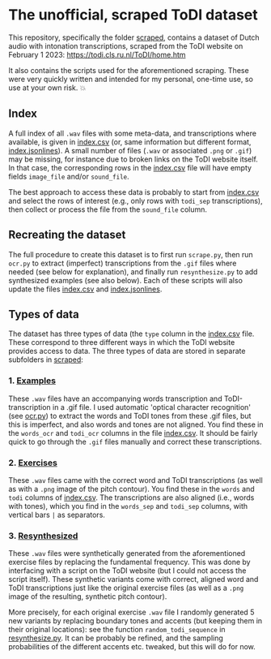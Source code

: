 # The unofficial, scraped ToDI dataset

This repository, specifically the folder [scraped](scraped), contains a dataset of Dutch audio with intonation transcriptions, scraped from the ToDI website on February 1 2023: https://todi.cls.ru.nl/ToDI/home.htm

It also contains the scripts used for the aforementioned scraping. These were very quickly written and intended for my personal, one-time use, so use at your own risk. 💥 

## Index

A full index of all `.wav` files with some meta-data, and transcriptions where available, is given in [index.csv](scraped/index.csv) (or, same information but different format, [index.jsonlines](scraped/index.jsonlines)). A small number of files (`.wav` or associated `.png` or `.gif`) may be missing, for instance due to broken links on the ToDI website itself. In that case, the corresponding rows in the [index.csv](scraped/index.csv) file will have empty fields `image_file` and/or `sound_file`. 

The best approach to access these data is probably to start from [index.csv](scraped/index.csv) and select the rows of interest (e.g., only rows with `todi_sep` transcriptions), then collect or process the file from the `sound_file` column.

## Recreating the dataset

The full procedure to create this dataset is to first run `scrape.py`, then run `ocr.py` to extract (imperfect) transcriptions from the `.gif` files where needed (see below for explanation), and finally run `resynthesize.py` to add synthesized examples (see also below). Each of these scripts will also update the files [index.csv](scraped/index.csv) and [index.jsonlines](scraped/index.jsonlines).

## Types of data

The dataset has three types of data (the `type` column in the [index.csv](index.csv) file. These correspond to three different ways in which the ToDI website provides access to data. The three types of data are stored in separate subfolders in [scraped](scraped):


### 1. [Examples](scraped/examples)
These `.wav` files have an accompanying words transcription and ToDI-transcription in a .gif file. I used automatic 'optical character recognition' (see [ocr.py](ocr.py)) to extract the words and ToDI tones from these .gif files, but this is imperfect, and also words and tones are not aligned. You find these in the `words_ocr` and `todi_ocr` columns in the file [index.csv](scraped/index.csv). It should be fairly quick to go through the `.gif` files manually and correct these transcriptions. 

### 2. [Exercises](scraped/exercises)
These `.wav` files came with the correct word and ToDI transcriptions (as well as with a `.png` image of the pitch contour). You find these in the `words` and `todi` columns of [index.csv](scraped/index.csv). The transcriptions are also aligned (i.e., words with tones), which you find in the `words_sep` and `todi_sep` columns, with vertical bars `|` as separators. 

### 3. [Resynthesized](scraped/resynthesized)
These `.wav` files were synthetically generated from the aforementioned exercise files by replacing the fundamental frequency. This was done by interfacing with a script on the ToDI website (but I could not access the script itself). These synthetic variants come with correct, aligned word and ToDI transcriptions just like the original exercise files (as well as a `.png` image of the resulting, synthetic pitch contour). 

More precisely, for each original exercise `.wav` file I randomly generated 5 new variants by replacing boundary tones and accents (but keeping them in their original locations): see the function `random_todi_sequence` in [resynthesize.py](resynthesize.py). It can be probably be refined, and the sampling probabilities of the different accents etc. tweaked, but this will do for now.

